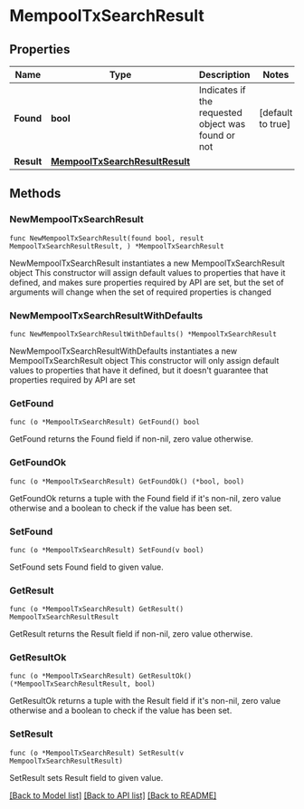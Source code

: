 # MempoolTxSearchResult

## Properties

Name | Type | Description | Notes
------------ | ------------- | ------------- | -------------
**Found** | **bool** | Indicates if the requested object was found or not | [default to true]
**Result** | [**MempoolTxSearchResultResult**](MempoolTxSearchResultResult.md) |  | 

## Methods

### NewMempoolTxSearchResult

`func NewMempoolTxSearchResult(found bool, result MempoolTxSearchResultResult, ) *MempoolTxSearchResult`

NewMempoolTxSearchResult instantiates a new MempoolTxSearchResult object
This constructor will assign default values to properties that have it defined,
and makes sure properties required by API are set, but the set of arguments
will change when the set of required properties is changed

### NewMempoolTxSearchResultWithDefaults

`func NewMempoolTxSearchResultWithDefaults() *MempoolTxSearchResult`

NewMempoolTxSearchResultWithDefaults instantiates a new MempoolTxSearchResult object
This constructor will only assign default values to properties that have it defined,
but it doesn't guarantee that properties required by API are set

### GetFound

`func (o *MempoolTxSearchResult) GetFound() bool`

GetFound returns the Found field if non-nil, zero value otherwise.

### GetFoundOk

`func (o *MempoolTxSearchResult) GetFoundOk() (*bool, bool)`

GetFoundOk returns a tuple with the Found field if it's non-nil, zero value otherwise
and a boolean to check if the value has been set.

### SetFound

`func (o *MempoolTxSearchResult) SetFound(v bool)`

SetFound sets Found field to given value.


### GetResult

`func (o *MempoolTxSearchResult) GetResult() MempoolTxSearchResultResult`

GetResult returns the Result field if non-nil, zero value otherwise.

### GetResultOk

`func (o *MempoolTxSearchResult) GetResultOk() (*MempoolTxSearchResultResult, bool)`

GetResultOk returns a tuple with the Result field if it's non-nil, zero value otherwise
and a boolean to check if the value has been set.

### SetResult

`func (o *MempoolTxSearchResult) SetResult(v MempoolTxSearchResultResult)`

SetResult sets Result field to given value.



[[Back to Model list]](../README.md#documentation-for-models) [[Back to API list]](../README.md#documentation-for-api-endpoints) [[Back to README]](../README.md)


